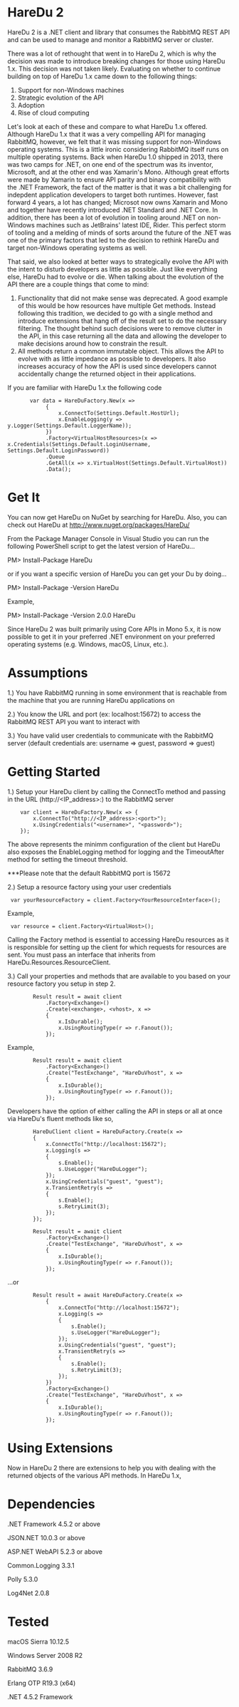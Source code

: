HareDu 2
========
HareDu 2 is a .NET client and library that consumes the RabbitMQ REST API and can be used to manage and monitor a RabbitMQ server or cluster.


There was a lot of rethought that went in to HareDu 2, which is why the decision was made to introduce breaking changes for those using HareDu 1.x. This decision was not taken likely. Evaluating on whether to continue building on top of HareDu 1.x came down to the following things:

1. Support for non-Windows machines
2. Strategic evolution of the API
3. Adoption
4. Rise of cloud computing

Let's look at each of these and compare to what HareDu 1.x offered. Although HareDu 1.x that it was a very compelling API for managing RabbitMQ, however, we felt that it was missing support for non-Windows operating systems. This is a little ironic considering RabbitMQ itself runs on multiple operating systems. Back when HareDu 1.0 shipped in 2013, there was two camps for .NET, on one end of the spectrum was its inventor, Microsoft, and at the other end was Xamarin's Mono. Although great efforts were made by Xamarin to ensure API parity and binary compatibility with the .NET Framework, the fact of the matter is that it was a bit challenging for indepdent application developers to target both runtimes. However, fast forward 4 years, a lot has changed; Microsot now owns Xamarin and Mono and together have recently introduced .NET Standard and .NET Core. In addition, there has been a lot of evolution in tooling around .NET on non-Windows machines such as JetBrains' latest IDE, Rider. This perfect storm of tooling and a melding of minds of sorts around the future of the .NET was one of the primary factors that led to the decision to rethink HareDu and target non-Windows operating systems as well.

That said, we also looked at better ways to strategically evolve the API with the intent to disturb developers as little as possible. Just like everything else, HareDu had to evolve or die. When talking about the evolution of the API there are a couple things that come to mind:
1. Functionality that did not make sense was deprecated. A good example of this would be how resources have multiple Get methods. Instead following this tradition, we decided to go with a single method and introduce extensions that hang off of the result set to do the necessary filtering. The thought behind such decisions were to remove clutter in the API, in this case returning all the data and allowing the developer to make decisions around how to constrain the result.
2. All methods return a common immutable object. This allows the API to evolve with as little impedance as possible to developers. It also increases accuracy of how the API is used since developers cannot accidentally change the returned object in their applications.


If you are familiar with HareDu 1.x the following code

           var data = HareDuFactory.New(x =>
                {
                    x.ConnectTo(Settings.Default.HostUrl);
                    x.EnableLogging(y => y.Logger(Settings.Default.LoggerName));
                })
                .Factory<VirtualHostResources>(x => x.Credentials(Settings.Default.LoginUsername, Settings.Default.LoginPassword))
                .Queue
                .GetAll(x => x.VirtualHost(Settings.Default.VirtualHost))
                .Data();





Get It
======

You can now get HareDu on NuGet by searching for HareDu. Also, you can check out HareDu at http://www.nuget.org/packages/HareDu/

From the Package Manager Console in Visual Studio you can run the following PowerShell script to get the latest version of HareDu...

PM> Install-Package HareDu

or if you want a specific version of HareDu you can get your Du by doing...

PM> Install-Package -Version <version> HareDu

Example,

PM> Install-Package -Version 2.0.0 HareDu

Since HareDu 2 was built primarily using Core APIs in Mono 5.x, it is now possible to get it in your preferred .NET environment on your preferred operating systems (e.g. Windows, macOS, Linux, etc.). 



Assumptions
===========
1.) You have RabbitMQ running in some environment that is reachable from the machine that you are running HareDu applications on

2.) You know the URL and port (ex: localhost:15672) to access the RabbitMQ REST API you want to interact with

3.) You have valid user credentials to communicate with the RabbitMQ server (default credentials are: username => guest, password => guest)


Getting Started
===============

1.) Setup your HareDu client by calling the ConnectTo method and passing in the URL (http://<IP_address>:<port>) to the RabbitMQ server

		var client = HareDuFactory.New(x => {
		    x.ConnectTo("http://<IP_address>:<port>");
		    x.UsingCredentials("<username>", "<password>");
		});

The above represents the minimm configuration of the client but HareDu also exposes the EnableLogging method for logging and the TimeoutAfter method for setting the timeout threshold.

***Please note that the default RabbitMQ port is 15672


2.) Setup a resource factory using your user credentials

     var yourResourceFactory = client.Factory<YourResourceInterface>();

Example,

     var resource = client.Factory<VirtualHost>();

Calling the Factory method is essential to accessing HareDu resources as it is responsible for setting up the client for which requests for resources are sent. You must pass an interface that inherits from HareDu.Resources.ResourceClient. 


3.) Call your properties and methods that are available to you based on your resource factory you setup in step 2.

            Result result = await client
                .Factory<Exchange>()
                .Create(<exchange>, <vhost>, x =>
                {
                    x.IsDurable();
                    x.UsingRoutingType(r => r.Fanout());
                });

Example,

            Result result = await client
                .Factory<Exchange>()
                .Create("TestExchange", "HareDuVhost", x =>
                {
                    x.IsDurable();
                    x.UsingRoutingType(r => r.Fanout());
                });


Developers have the option of either calling the API in steps or all at once via HareDu's fluent methods like so,

            HareDuClient client = HareDuFactory.Create(x =>
            {
                x.ConnectTo("http://localhost:15672");
                x.Logging(s =>
                {
                    s.Enable();
                    s.UseLogger("HareDuLogger");
                });
                x.UsingCredentials("guest", "guest");
                x.TransientRetry(s =>
                {
                    s.Enable();
                    s.RetryLimit(3);
                });
            });

            Result result = await client
                .Factory<Exchange>()
                .Create("TestExchange", "HareDuVhost", x =>
                {
                    x.IsDurable();
                    x.UsingRoutingType(r => r.Fanout());
                });

...or

            Result result = await HareDuFactory.Create(x =>
                {
                    x.ConnectTo("http://localhost:15672");
                    x.Logging(s =>
                    {
                        s.Enable();
                        s.UseLogger("HareDuLogger");
                    });
                    x.UsingCredentials("guest", "guest");
                    x.TransientRetry(s =>
                    {
                        s.Enable();
                        s.RetryLimit(3);
                    });
                })
                .Factory<Exchange>()
                .Create("TestExchange", "HareDuVhost", x =>
                {
                    x.IsDurable();
                    x.UsingRoutingType(r => r.Fanout());
                });


Using Extensions
================

Now in HareDu 2 there are extensions to help you with dealing with the returned objects of the various API methods. In HareDu 1.x, 


Dependencies
============
.NET Framework 4.5.2 or above

JSON.NET 10.0.3 or above

ASP.NET WebAPI 5.2.3 or above

Common.Logging 3.3.1

Polly 5.3.0

Log4Net 2.0.8


Tested
======
macOS Sierra 10.12.5

Windows Server 2008 R2

RabbitMQ 3.6.9

Erlang OTP R19.3 (x64)

.NET 4.5.2 Framework

